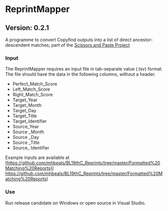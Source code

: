 # ReprintMapper
## Version: 0.2.1

A programme to convert Copyfind outputs into a list of direct ancestor-descendent matches; part of the [Scissors and Paste Project]( https://osf.io/nm2rq/)

### Input

The ReprintMapper requires an input file in tab-separate value (.tsv) format. The file should have the data in the following columns, without a header.
+ Perfect_Match_Score
+ Left_Match_Score
+ Right_Match_Score
+ Target_Year
+ Target_Month	
+ Target_Day
+ Target_Title
+ Target_Identifier
+ Source_Year
+ Source _Month
+ Source _Day	
+ Source _Title 	
+ Source_ Identifier

Example inputs are available at [https://github.com/mhbeals/BL19thC_Reprints/tree/master/Formatted%20Matching%20Reports]( https://github.com/mhbeals/BL19thC_Reprints/tree/master/Formatted%20Matching%20Reports)

### Use

Run release candidate on Windows or open source in Visual Studio.
